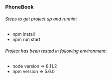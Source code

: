 ### PhoneBook

###### Steps to get project up and runnint
- npm install
- npm run start

###### Project has been tested in following environment:
- node version => 8.11.2
- npm version => 5.6.0